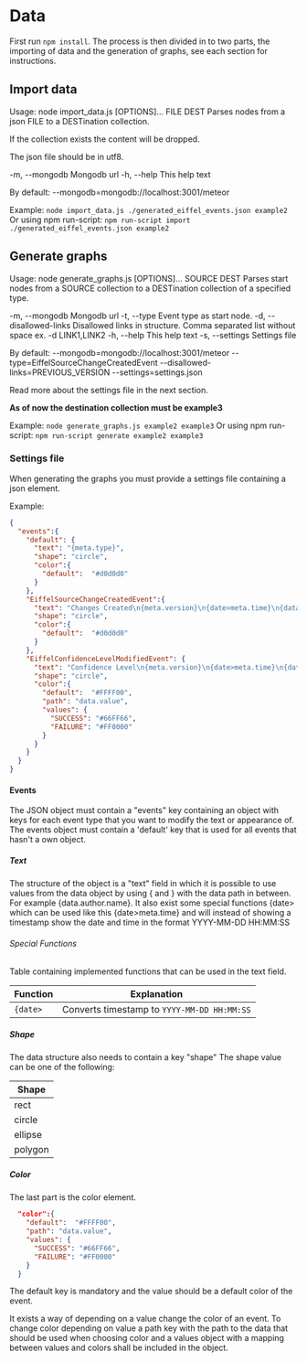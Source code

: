 # Data

First run `npm install`.
The process is then divided in to two parts, the importing of data and the generation of graphs, see each section for instructions.

## Import data
Usage: node import_data.js [OPTIONS]... FILE DEST
Parses nodes from a json FILE to a DESTination collection.

If the collection exists the content will be dropped.

The json file should be in utf8.

  -m, --mongodb           Mongodb url
  -h, --help              This help text


By default:
  --mongodb=mongodb://localhost:3001/meteor

Example:
```node import_data.js ./generated_eiffel_events.json example2```
Or using npm run-script:
```npm run-script import ./generated_eiffel_events.json example2```


## Generate graphs
Usage: node generate_graphs.js [OPTIONS]... SOURCE DEST
Parses start nodes from a SOURCE collection to a DESTination collection of a
 specified type.

  -m, --mongodb           Mongodb url
  -t, --type              Event type as start node.
  -d, --disallowed-links  Disallowed links in structure. Comma separated list
                          without space ex. -d LINK1,LINK2 
  -h, --help              This help text
  -s, --settings          Settings file


By default:
  --mongodb=mongodb://localhost:3001/meteor
  --type=EiffelSourceChangeCreatedEvent
  --disallowed-links=PREVIOUS_VERSION
  --settings=settings.json

Read more about the settings file in the next section.

__As of now the destination collection must be example3__


Example:
```node generate_graphs.js example2 example3```
Or using npm run-script:
```npm run-script generate example2 example3```

### Settings file

When generating the graphs you must provide a settings file containing a json element.

Example:
```JSON
{
  "events":{
    "default": {
      "text": "{meta.type}",
      "shape": "circle",
      "color":{
        "default":  "#d0d0d0"
      }
    },
    "EiffelSourceChangeCreatedEvent":{
      "text": "Changes Created\n{meta.version}\n{date>meta.time}\n{data.author.name}\n{data.author.group}",
      "shape": "circle",
      "color":{
        "default":  "#d0d0d0"
      }
    },
    "EiffelConfidenceLevelModifiedEvent": {
      "text": "Confidence Level\n{meta.version}\n{date>meta.time}\n{data.name}\n{data.value}",
      "shape": "circle",
      "color":{
        "default":  "#FFFF00",
        "path": "data.value",
        "values": {
          "SUCCESS": "#66FF66",
          "FAILURE": "#FF0000"
        }
      }
    }
  }
}
```


#### Events
The JSON object must contain a "events" key containing an object with keys for each event type that you want to modify the text or appearance of.
The events object must contain a 'default' key that is used for all events that hasn't a own object.

##### Text
The structure of the object is a "text" field in which it is possible to use values from the data object by using { and } with the data path in between.
For example {data.author.name}.
It also exist some special functions {date> which can be used like this {date>meta.time} and will instead of showing a timestamp show the date and time in the format YYYY-MM-DD HH:MM:SS

###### Special Functions

Table containing implemented functions that can be used in the text field.

 | Function | Explanation |
 |----------|-------------|
 | `{date>` | Converts timestamp to `YYYY-MM-DD HH:MM:SS` |

##### Shape
The data structure also needs to contain a key "shape"
The shape value can be one of the following:

| Shape |
|----|
| rect |
| circle |
| ellipse |
| polygon |

##### Color

The last part is the color element.
```JSON
  "color":{
    "default":  "#FFFF00",
    "path": "data.value",
    "values": {
      "SUCCESS": "#66FF66",
      "FAILURE": "#FF0000"
    }
  }
```
The default key is mandatory and the value should be a default color of the event.

It exists a way of depending on a value change the color of an event.
To change color depending on value a path key with the path to the data that should be used when choosing color and a values object with a mapping between values and colors shall be included in the object.

